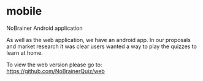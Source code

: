 # mobile
NoBrainer Android application

As well as the web application, we have an android app. In our proposals and market research it was clear users wanted a way to play the quizzes to learn at home.

To view the web version please go to: https://github.com/NoBrainerQuiz/web
